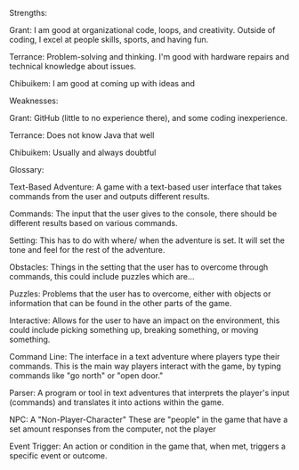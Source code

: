 Strengths: 

Grant: I am good at organizational code, loops, and creativity. Outside of coding, I excel at people skills, sports, and having fun. 

Terrance: Problem-solving and thinking. I'm good with hardware repairs and technical knowledge about issues.

Chibuikem: I am good at coming up with ideas and

Weaknesses: 

Grant: GitHub (little to no experience there), and some coding inexperience. 

Terrance: Does not know Java that well

Chibuikem: Usually and always doubtful

Glossary: 

  Text-Based Adventure: A game with a text-based user interface that takes commands from the user and outputs different results.
  
  Commands: The input that the user gives to the console, there should be different results based on various commands.
  
  Setting: This has to do with where/ when the adventure is set. It will set the tone and feel for the rest of the adventure.
  
  Obstacles: Things in the setting that the user has to overcome through commands, this could include puzzles which are...
  
  Puzzles: Problems that the user has to overcome, either with objects or information that can be found in the other parts of the game.
  
  Interactive: Allows for the user to have an impact on the environment, this could include picking something up, breaking something, or moving something.
  
  Command Line:  The interface in a text adventure where players type their commands. This is the main way players interact with the game, by typing commands like "go north" or "open door."
  
  Parser: A program or tool in text adventures that interprets the player's input (commands) and translates it into actions within the game.
  
  NPC: A "Non-Player-Character" These are "people" in the game that have a set amount responses from the computer, not the player
  
  Event Trigger: An action or condition in the game that, when met, triggers a specific event or outcome.
  
